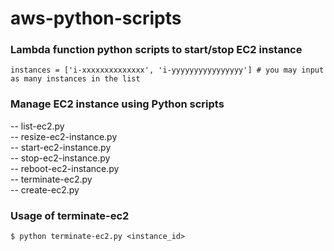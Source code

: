 # aws-python-scripts
### Lambda function python scripts to start/stop EC2 instance
    
    instances = ['i-xxxxxxxxxxxxxx', 'i-yyyyyyyyyyyyyyyy'] # you may input as many instances in the list
    
### Manage EC2 instance using Python scripts
    
   -- list-ec2.py   
   -- resize-ec2-instance.py   
   -- start-ec2-instance.py   
   -- stop-ec2-instance.py    
   -- reboot-ec2-instance.py  
   -- terminate-ec2.py  
   -- create-ec2.py

### Usage of terminate-ec2
    $ python terminate-ec2.py <instance_id>  
